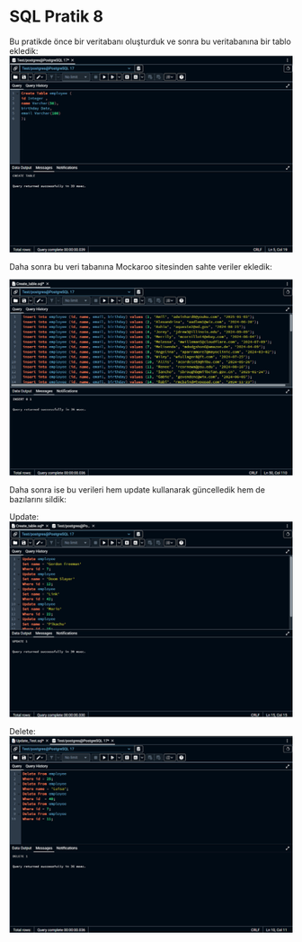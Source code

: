 # SQL Pratik 8
Bu pratikde önce bir veritabanı oluşturduk ve sonra bu veritabanına bir tablo ekledik:
![Örnek Resim](https://github.com/OsmanOzyasar/SQL_projects/blob/main/SQL_8/images/image%201.png)

Daha sonra bu veri tabanına Mockaroo sitesinden sahte veriler ekledik:

![Örnek Resim](https://github.com/OsmanOzyasar/SQL_projects/blob/main/SQL_8/images/image%202.png)

Daha sonra ise bu verileri hem update kullanarak güncelledik hem de bazılarını sildik:


Update:
![Örnek Resim](https://github.com/OsmanOzyasar/SQL_projects/blob/main/SQL_8/images/image%203.png)

Delete:
![Örnek Resim](https://github.com/OsmanOzyasar/SQL_projects/blob/main/SQL_8/images/iamge%204.png)
